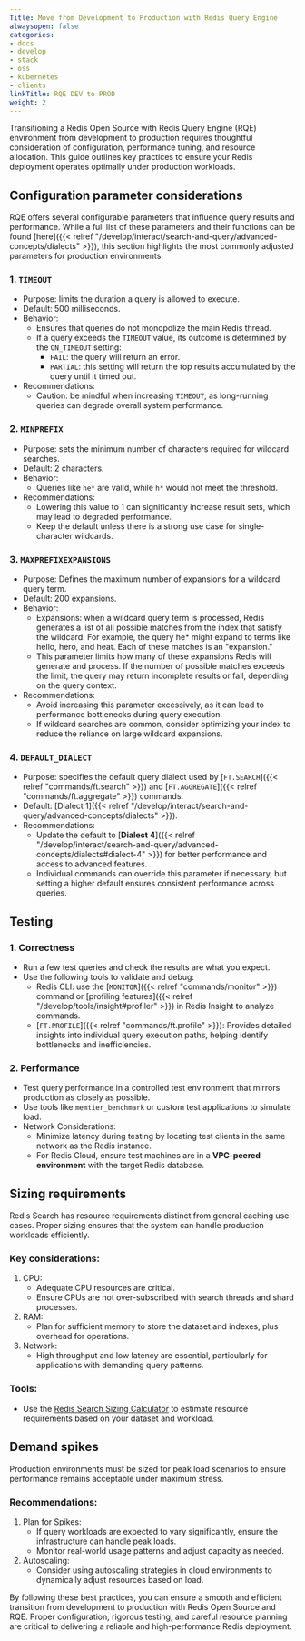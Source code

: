 ```yaml
---
Title: Move from Development to Production with Redis Query Engine
alwaysopen: false
categories:
- docs
- develop
- stack
- oss
- kubernetes
- clients
linkTitle: RQE DEV to PROD
weight: 2
---
```


Transitioning a Redis Open Source with Redis Query Engine (RQE) environment from development to production requires thoughtful consideration of configuration, performance tuning, and resource allocation. This guide outlines key practices to ensure your Redis deployment operates optimally under production workloads.

## Configuration parameter considerations

RQE offers several configurable parameters that influence query results and performance. While a full list of these parameters and their functions can be found [here]({{< relref "/develop/interact/search-and-query/advanced-concepts/dialects" >}}), this section highlights the most commonly adjusted parameters for production environments.

### 1. `TIMEOUT`

- Purpose: limits the duration a query is allowed to execute. 
- Default: 500 milliseconds.
- Behavior:
  - Ensures that queries do not monopolize the main Redis thread.
  - If a query exceeds the `TIMEOUT` value, its outcome is determined by the `ON_TIMEOUT` setting:
    - `FAIL`: the query will return an error.
    - `PARTIAL`: this setting will return the top results accumulated by the query until it timed out.
- Recommendations:
  - Caution: be mindful when increasing `TIMEOUT`,<!-- especially in environments without QPF,--> as long-running queries can degrade overall system performance.
 <!-- - With Query Performance Factor (QPF): if QPF (multi-threaded query execution) is enabled, the risks of increasing this value are mitigated, as queries execute against index memory using multiple threads.-->

### 2. `MINPREFIX`

- Purpose: sets the minimum number of characters required for wildcard searches.
- Default: 2 characters.
- Behavior:
  - Queries like `he*` are valid, while `h*` would not meet the threshold.
- Recommendations:
  - Lowering this value to 1 can significantly increase result sets, which may lead to degraded performance.
  - Keep the default unless there is a strong use case for single-character wildcards.

### 3. `MAXPREFIXEXPANSIONS`

- Purpose: Defines the maximum number of expansions for a wildcard query term.
- Default: 200 expansions.
- Behavior:
  - Expansions: when a wildcard query term is processed, Redis generates a list of all possible matches from the index that satisfy the wildcard. For example, the query he* might expand to terms like hello, hero, and heat. Each of these matches is an "expansion."
  - This parameter limits how many of these expansions Redis will generate and process. If the number of possible matches exceeds the limit, the query may return incomplete results or fail, depending on the query context.
- Recommendations:
  - Avoid increasing this parameter excessively, as it can lead to performance bottlenecks during query execution.
  - If wildcard searches are common, consider optimizing your index to reduce the reliance on large wildcard expansions.

### 4. `DEFAULT_DIALECT`

- Purpose: specifies the default query dialect used by [`FT.SEARCH`]({{< relref "commands/ft.search" >}}) and [`FT.AGGREGATE`]({{< relref "commands/ft.aggregate" >}}) commands.
- Default: [Dialect 1]({{< relref "/develop/interact/search-and-query/advanced-concepts/dialects" >}}).
- Recommendations:
  - Update the default to [**Dialect 4**]({{< relref "/develop/interact/search-and-query/advanced-concepts/dialects#dialect-4" >}}) for better performance and access to advanced features.
  - Individual commands can override this parameter if necessary, but setting a higher default ensures consistent performance across queries.

## Testing

### 1. Correctness
- Run a few test queries and check the results are what you expect.
- Use the following tools to validate and debug:
  - Redis CLI: use the [`MONITOR`]({{< relref "commands/monitor" >}}) command or [profiling features]({{< relref "/develop/tools/insight#profiler" >}}) in Redis Insight to analyze commands.
  - [`FT.PROFILE`]({{< relref "commands/ft.profile" >}}): Provides detailed insights into individual query execution paths, helping identify bottlenecks and inefficiencies.

### 2. Performance
- Test query performance in a controlled test environment that mirrors production as closely as possible.
- Use tools like `memtier_benchmark` or custom test applications to simulate load.
- Network Considerations:
  - Minimize latency during testing by locating test clients in the same network as the Redis instance.
  - For Redis Cloud, ensure test machines are in a **VPC-peered environment** with the target Redis database.

## Sizing requirements

Redis Search has resource requirements distinct from general caching use cases. Proper sizing ensures that the system can handle production workloads efficiently.

### Key considerations:
1. CPU: 
   - Adequate CPU resources are critical<!--, especially when using QPF-->.
   - Ensure CPUs are not over-subscribed with search threads and shard processes.
2. RAM:
   - Plan for sufficient memory to store the dataset and indexes, plus overhead for operations.
3. Network:
   - High throughput and low latency are essential, particularly for applications with demanding query patterns.

### Tools:
- Use the [Redis Search Sizing Calculator](https://redis.io/redisearch-sizing-calculator/) to estimate resource requirements based on your dataset and workload.

## Demand spikes

Production environments must be sized for peak load scenarios to ensure performance remains acceptable under maximum stress.

### Recommendations:
1. Plan for Spikes:
   - If query workloads are expected to vary significantly, ensure the infrastructure can handle peak loads.
   - Monitor real-world usage patterns and adjust capacity as needed.
2. Autoscaling:
   - Consider using autoscaling strategies in cloud environments to dynamically adjust resources based on load.

By following these best practices, you can ensure a smooth and efficient transition from development to production with Redis Open Source and RQE. Proper configuration, rigorous testing, and careful resource planning are critical to delivering a reliable and high-performance Redis deployment.
